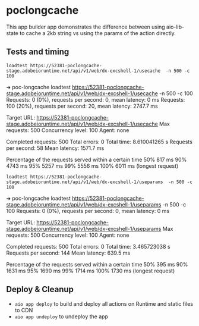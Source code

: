 # poclongcache

This app builder app demonstrates the difference between using aio-lib-state to cache a 2kb string vs using the params of the action directly.

## Tests and timing

`loadtest https://52381-poclongcache-stage.adobeioruntime.net/api/v1/web/dx-excshell-1/usecache  -n 500 -c 100`

  ➜  poc-longcache loadtest https://52381-poclongcache-stage.adobeioruntime.net/api/v1/web/dx-excshell-1/usecache  -n 500 -c 100
  Requests: 0 (0%), requests per second: 0, mean latency: 0 ms
  Requests: 100 (20%), requests per second: 20, mean latency: 2747.7 ms
  
  Target URL:          https://52381-poclongcache-stage.adobeioruntime.net/api/v1/web/dx-excshell-1/usecache
  Max requests:        500
  Concurrency level:   100
  Agent:               none
  
  Completed requests:  500
  Total errors:        0
  Total time:          8.610041265 s
  Requests per second: 58
  Mean latency:        1571.7 ms
  
  Percentage of the requests served within a certain time
    50%      817 ms
    90%      4743 ms
    95%      5257 ms
    99%      5556 ms
   100%      6011 ms (longest request)

`loadtest https://52381-poclongcache-stage.adobeioruntime.net/api/v1/web/dx-excshell-1/useparams  -n 500 -c 100`

  ➜  poc-longcache loadtest https://52381-poclongcache-stage.adobeioruntime.net/api/v1/web/dx-excshell-1/useparams  -n 500 -c 100
  Requests: 0 (0%), requests per second: 0, mean latency: 0 ms
  
  Target URL:          https://52381-poclongcache-stage.adobeioruntime.net/api/v1/web/dx-excshell-1/useparams
  Max requests:        500
  Concurrency level:   100
  Agent:               none
  
  Completed requests:  500
  Total errors:        0
  Total time:          3.465723038 s
  Requests per second: 144
  Mean latency:        639.5 ms
  
  Percentage of the requests served within a certain time
    50%      395 ms
    90%      1631 ms
    95%      1690 ms
    99%      1714 ms
   100%      1730 ms (longest request)

## Deploy & Cleanup

- `aio app deploy` to build and deploy all actions on Runtime and static files to CDN
- `aio app undeploy` to undeploy the app

